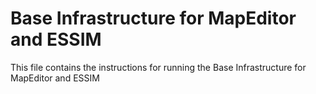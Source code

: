 # Base Infrastructure for MapEditor and ESSIM

This file contains the instructions for running the Base Infrastructure for MapEditor and ESSIM

